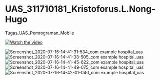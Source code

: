 # UAS_311710181_Kristoforus.L.Nong-Hugo
Tugas_UAS_Pemrograman_Mobile


[![Watch the video](https://i.imgur.com/vKb2F1B.png)](https://youtu.be/Ias64_8ePL8)



![Screenshot_2020-07-16-14-41-31-534_com example hospital_uas](https://user-images.githubusercontent.com/37465900/87649132-42ddef80-c77a-11ea-8300-b72bf55e6463.jpg)
![Screenshot_2020-07-16-14-41-38-505_com example hospital_uas](https://user-images.githubusercontent.com/37465900/87649150-44a7b300-c77a-11ea-8579-4ca144893f78.jpg)
![Screenshot_2020-07-16-14-41-45-622_com example hospital_uas](https://user-images.githubusercontent.com/37465900/87649159-45404980-c77a-11ea-8532-09a1d166441e.jpg)
![Screenshot_2020-07-16-14-41-49-075_com example hospital_uas](https://user-images.githubusercontent.com/37465900/87649167-45d8e000-c77a-11ea-8c15-2133cede32c7.jpg)
![Screenshot_2020-07-16-14-42-01-040_com example hospital_uas](https://user-images.githubusercontent.com/37465900/87649172-470a0d00-c77a-11ea-8422-16bbc7657ddf.jpg)
